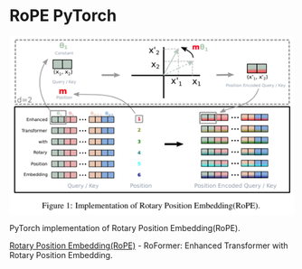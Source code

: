 # RoPE PyTorch

<p align="center">
  <img src="RoPE.png" alt="RoPE" style="display:block; margin:auto; width:550px;" />
</p>

PyTorch implementation of Rotary Position Embedding(RoPE).

[Rotary Position Embedding(RoPE)](https://arxiv.org/abs/2104.09864) - RoFormer: Enhanced Transformer with Rotary Position Embedding.
